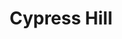 ---
title: "Cypress Hill"
summary: "Cypress Hill is an American hip hop group from South Gate, California. Cypress Hill was the first Latino American hip hop recording group to have platinum and multi-platinum albums, selling over 20 million albums worldwide. They are considered to be among the main progenitors of West Coast rap and hip hop in the early 1990s, being critically acclaimed for their first four albums. The band has also advocated for medical and recreational use of cannabis in the United States. Cypress Hill have made history after becoming the first Latino hip-hop group to receive a prestigious star on the Hollywood Walk Of Fame on April 18th 2019"
image: "cypress-hill.jpg"
apple_music_artist_url: "https://music.apple.com/gb/artist/cypress-hill/465802"
---